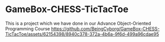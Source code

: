 # GameBox-CHESS-TicTacToe
This is a project which we have done in our Advance Object-Oriented Programming Course
https://github.com/BeingCyborg/GameBox-CHESS-TicTacToe/assets/62154398/8940c378-372a-4b6a-9f6d-499a96cdae95
